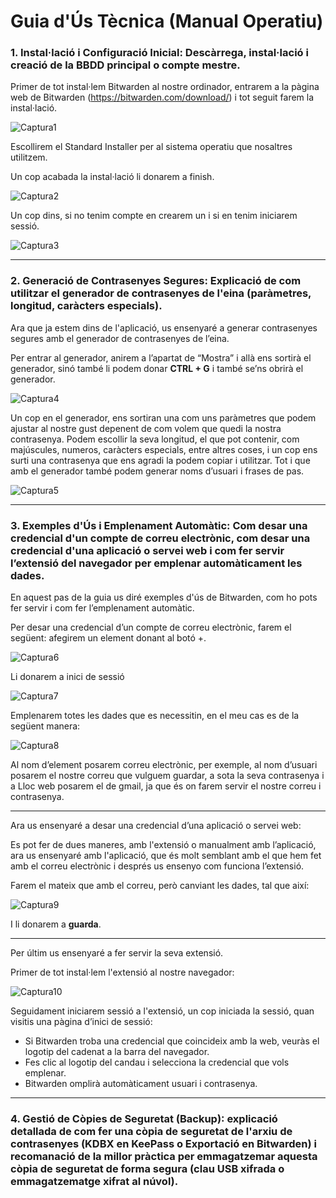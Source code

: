 # Guia d'Ús Tècnica (Manual Operatiu)

### 1. **Instal·lació i Configuració Inicial: Descàrrega, instal·lació i creació de la BBDD principal o compte mestre.**

Primer de tot instal·lem Bitwarden al nostre ordinador, entrarem a la pàgina web de Bitwarden (https://bitwarden.com/download/) i tot seguit farem la instal·lació.

![Captura1](/Tasca01/img/captura1.png)

Escollirem el Standard Installer per al sistema operatiu que nosaltres utilitzem.

Un cop acabada la instal·lació li donarem a finish.

![Captura2](/Tasca01/img/captura2.png)

Un cop dins, si no tenim compte en crearem un i si en tenim iniciarem sessió.

![Captura3](/Tasca01/img/captura3.png)

---

### 2. **Generació de Contrasenyes Segures: Explicació de com utilitzar el generador de contrasenyes de l'eina (paràmetres, longitud, caràcters especials).**

Ara que ja estem dins de l'aplicació, us ensenyaré a generar contrasenyes segures amb el generador de contrasenyes de l’eina.

Per entrar al generador, anirem a l’apartat de “Mostra” i allà ens sortirà el generador, sinó també li podem donar **CTRL + G** i també se’ns obrirà el generador.

![Captura4](/Tasca01/img/captura4.png)

Un cop en el generador, ens sortiran una com uns paràmetres que podem ajustar al nostre gust depenent de com volem que quedi la nostra contrasenya. Podem escollir la seva longitud, el que pot contenir, com majúscules, numeros, caràcters especials, entre altres coses, i un cop ens surti una contrasenya que ens agradi la podem copiar i utilitzar. Tot i que amb el generador també podem generar noms d’usuari i frases de pas.

![Captura5](/Tasca01/img/captura5.png)

---

### 3. **Exemples d'Ús i Emplenament Automàtic: Com desar una credencial d'un compte de correu electrònic, com desar una credencial d'una aplicació o servei web i com fer servir l’extensió del navegador per emplenar automàticament les dades.**

En aquest pas de la guia us diré exemples d'ús de Bitwarden, com ho pots fer servir i com fer l’emplenament automàtic.

Per desar una credencial d’un compte de correu electrònic, farem el següent: afegirem un element donant al botó +.

![Captura6](/Tasca01/img/captura6.png)

Li donarem a inici de sessió

![Captura7](/Tasca01/img/captura7.png)

Emplenarem totes les dades que es necessitin, en el meu cas es de la següent manera:

![Captura8](/Tasca01/img/captura8.png)

Al nom d’element posarem correu electrònic, per exemple, al nom d’usuari posarem el nostre correu que vulguem guardar, a sota la seva contrasenya i a Lloc web posarem el de gmail, ja que és on farem servir el nostre correu i contrasenya.

---

Ara us ensenyaré a desar una credencial d’una aplicació o servei web: 

Es pot fer de dues maneres, amb l'extensió o manualment amb l’aplicació, ara us ensenyaré amb l'aplicació, que és molt semblant amb el que hem fet amb el correu electrònic i després us ensenyo com funciona l’extensió.

Farem el mateix que amb el correu, però canviant les dades, tal que així:

![Captura9](/Tasca01/img/captura9.png)

I li donarem a **guarda**.

---

Per últim us ensenyaré a fer servir la seva extensió. 

Primer de tot instal·lem l'extensió al nostre navegador:

![Captura10](/Tasca01/img/captura10.png)

Seguidament iniciarem sessió a l'extensió, un cop iniciada la sessió, quan visitis una pàgina d’inici de sessió:

- Si Bitwarden troba una credencial que coincideix amb la web, veuràs el logotip del cadenat a la barra del navegador.
- Fes clic al logotip del candau i selecciona la credencial que vols emplenar.
- Bitwarden omplirà automàticament usuari i contrasenya.

---

### 4. **Gestió de Còpies de Seguretat (Backup): explicació detallada de com fer una còpia de seguretat de l'arxiu de contrasenyes (KDBX en KeePass o Exportació en Bitwarden) i recomanació de la millor pràctica per emmagatzemar aquesta còpia de seguretat de forma segura (clau USB xifrada o emmagatzematge xifrat al núvol).**
